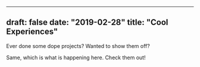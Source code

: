 
---
draft: false
date: "2019-02-28"
title: "Cool Experiences"
---

Ever done some dope projects? Wanted to show them off?

Same, which is what is happening here. Check them out!